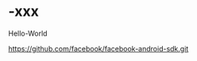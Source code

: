 
# -xxx


Hello-World

https://github.com/facebook/facebook-android-sdk.git





 
       
       
       
 













